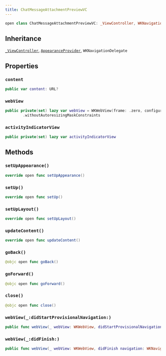 ```yaml
---
title: ChatMessageAttachmentPreviewVC
---
```


``` swift
open class ChatMessageAttachmentPreviewVC: _ViewController, WKNavigationDelegate, AppearanceProvider 
```

## Inheritance

[`_ViewController`](../../common-views/_view-controller), [`AppearanceProvider`](../../utils/appearance-provider), `WKNavigationDelegate`

## Properties

### `content`

``` swift
public var content: URL? 
```

### `webView`

``` swift
public private(set) lazy var webView = WKWebView(frame: .zero, configuration: WKWebViewConfiguration())
        .withoutAutoresizingMaskConstraints
```

### `activityIndicatorView`

``` swift
public private(set) lazy var activityIndicatorView 
```

## Methods

### `setUpAppearance()`

``` swift
override open func setUpAppearance() 
```

### `setUp()`

``` swift
override open func setUp() 
```

### `setUpLayout()`

``` swift
override open func setUpLayout() 
```

### `updateContent()`

``` swift
override open func updateContent() 
```

### `goBack()`

``` swift
@objc open func goBack() 
```

### `goForward()`

``` swift
@objc open func goForward() 
```

### `close()`

``` swift
@objc open func close() 
```

### `webView(_:didStartProvisionalNavigation:)`

``` swift
public func webView(_ webView: WKWebView, didStartProvisionalNavigation navigation: WKNavigation!) 
```

### `webView(_:didFinish:)`

``` swift
public func webView(_ webView: WKWebView, didFinish navigation: WKNavigation!) 
```

